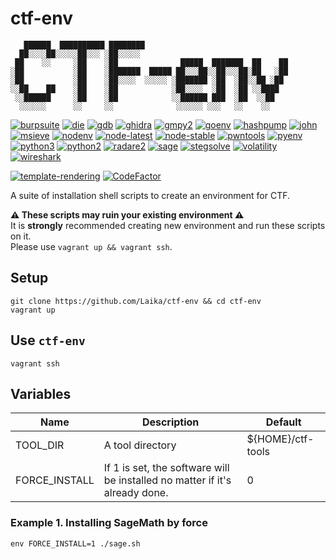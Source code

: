 # ctf-env

```
   ██████  ██████████ ████████                                
  ██░░░░██░░░░░██░░░ ░██░░░░░                                 
 ██    ░░     ░██    ░██              █████  ███████  ██    ██
░██           ░██    ░███████  █████ ██░░░██░░██░░░██░██   ░██
░██           ░██    ░██░░░░  ░░░░░ ░███████ ░██  ░██░░██ ░██ 
░░██    ██    ░██    ░██            ░██░░░░  ░██  ░██ ░░████  
 ░░██████     ░██    ░██            ░░██████ ███  ░██  ░░██   
  ░░░░░░      ░░     ░░              ░░░░░░ ░░░   ░░    ░░    
```

[![burpsuite](https://img.shields.io/badge/Burp%20Suite-2021.6.2-52307c.svg)](https://github.com/Laik4/ctf-env/blob/main/scripts/burpsuite.sh)
[![die](https://img.shields.io/badge/Detect%20It%20Easy-3.02-52307c.svg)](https://github.com/Laik4/ctf-env/blob/main/scripts/die.sh)
[![gdb](https://img.shields.io/badge/gdb%20suite-latest-52307c.svg)](https://github.com/Laik4/ctf-env/blob/main/scripts/gdb.sh)
[![ghidra](https://img.shields.io/badge/Ghidra-10.0-52307c.svg)](https://github.com/Laik4/ctf-env/blob/main/scripts/ghidra.sh)
[![gmpy2](https://img.shields.io/badge/gmpy2-latest-52307c.svg)](https://github.com/Laik4/ctf-env/blob/main/scripts/gmpy2.sh)
[![goenv](https://img.shields.io/badge/goenv-1.16.5-52307c.svg)](https://github.com/Laik4/ctf-env/blob/main/scripts/goenv.sh)
[![hashpump](https://img.shields.io/badge/HashPump-latest-52307c.svg)](https://github.com/Laik4/ctf-env/blob/main/scripts/hashpump.sh)
[![john](https://img.shields.io/badge/John%20the%20Ripper-latest-52307c.svg)](https://github.com/Laik4/ctf-env/blob/main/scripts/john-the-ripper.sh)
[![msieve](https://img.shields.io/badge/Msieve-1.53-52307c.svg)](https://github.com/Laik4/ctf-env/blob/main/scripts/msieve.sh)
[![nodenv](https://img.shields.io/badge/nodenv-latest-52307c.svg)](https://github.com/Laik4/ctf-env/blob/main/scripts/nodenv.sh)
[![node-latest](https://img.shields.io/badge/Node.js%20latest-16.4.2-52307c.svg)](https://github.com/Laik4/ctf-env/blob/main/scripts/nodenv.sh)
[![node-stable](https://img.shields.io/badge/Node.js%20stable-14.17.3-52307c.svg)](https://github.com/Laik4/ctf-env/blob/main/scripts/nodenv.sh)
[![pwntools](https://img.shields.io/badge/Pwntools-latest-52307c.svg)](https://github.com/Laik4/ctf-env/blob/main/scripts/pwntools.sh)
[![pyenv](https://img.shields.io/badge/pyenv-latest-52307c.svg)](https://github.com/Laik4/ctf-env/blob/main/scripts/pyenv.sh)
[![python3](https://img.shields.io/badge/Python3-3.9.5-52307c.svg)](https://github.com/Laik4/ctf-env/blob/main/scripts/pyenv.sh)
[![python2](https://img.shields.io/badge/Python2-2.7.18-52307c.svg)](https://github.com/Laik4/ctf-env/blob/main/scripts/pyenv.sh)
[![radare2](https://img.shields.io/badge/radare2-latest-52307c.svg)](https://github.com/Laik4/ctf-env/blob/main/scripts/radare2.sh)
[![sage](https://img.shields.io/badge/SageMath-9.3-52307c.svg)](https://github.com/Laik4/ctf-env/blob/main/scripts/sage.sh)
[![stegsolve](https://img.shields.io/badge/Stegsolve-latest-52307c.svg)](https://github.com/Laik4/ctf-env/blob/main/scripts/stegsolve.sh)
[![volatility](https://img.shields.io/badge/Volatility-2.6-52307c.svg)](https://github.com/Laik4/ctf-env/blob/main/scripts/volatility.sh)
[![wireshark](https://img.shields.io/badge/Wireshark-3.4.6-52307c.svg)](https://github.com/Laik4/ctf-env/blob/main/scripts/wireshark.sh)

[![template-rendering](https://github.com/Laik4/ctf-env/actions/workflows/template-rendering.yml/badge.svg)](https://github.com/Laik4/ctf-env/actions/workflows/template-rendering.yml)
[![CodeFactor](https://www.codefactor.io/repository/github/laika/ctf-env/badge)](https://www.codefactor.io/repository/github/laika/ctf-env)
  
A suite of installation shell scripts to create an environment for CTF.


**⚠️ These scripts may ruin your existing environment ⚠️**  
It is **strongly** recommended creating new environment and run these scripts on it.  
Please use `vagrant up && vagrant ssh`.

## Setup
```
git clone https://github.com/Laika/ctf-env && cd ctf-env
vagrant up
```

## Use `ctf-env`
```
vagrant ssh
```


## Variables

| Name | Description | Default |
| ---- | ----------- | ------- |
| TOOL_DIR | A tool directory |${HOME}/ctf-tools |
| FORCE_INSTALL | If 1 is set, the software will be installed no matter if it's already done. | 0 |

### Example 1. Installing SageMath by force
`env FORCE_INSTALL=1 ./sage.sh`
